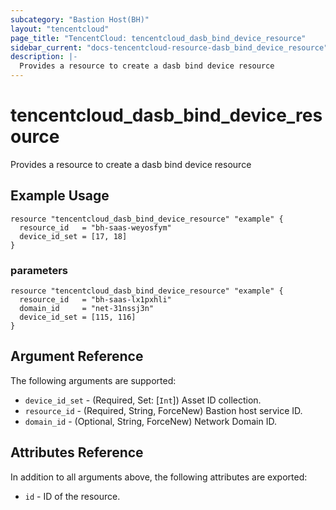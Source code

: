 ```yaml
---
subcategory: "Bastion Host(BH)"
layout: "tencentcloud"
page_title: "TencentCloud: tencentcloud_dasb_bind_device_resource"
sidebar_current: "docs-tencentcloud-resource-dasb_bind_device_resource"
description: |-
  Provides a resource to create a dasb bind device resource
---
```


# tencentcloud_dasb_bind_device_resource

Provides a resource to create a dasb bind device resource

## Example Usage

```hcl
resource "tencentcloud_dasb_bind_device_resource" "example" {
  resource_id   = "bh-saas-weyosfym"
  device_id_set = [17, 18]
}
```

### parameters

```hcl
resource "tencentcloud_dasb_bind_device_resource" "example" {
  resource_id   = "bh-saas-lx1pxhli"
  domain_id     = "net-31nssj3n"
  device_id_set = [115, 116]
}
```

## Argument Reference

The following arguments are supported:

* `device_id_set` - (Required, Set: [`Int`]) Asset ID collection.
* `resource_id` - (Required, String, ForceNew) Bastion host service ID.
* `domain_id` - (Optional, String, ForceNew) Network Domain ID.

## Attributes Reference

In addition to all arguments above, the following attributes are exported:

* `id` - ID of the resource.



